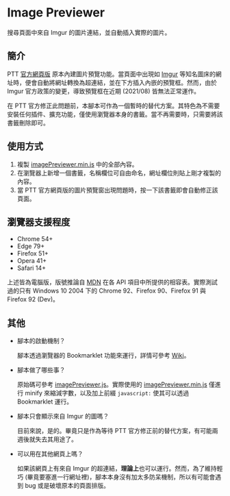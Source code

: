 # Image Previewer

搜尋頁面中來自 Imgur 的圖片連結，並自動插入實際的圖片。

## 簡介

PTT [官方網頁版](https://www.ptt.cc/bbs/index.html) 原本內建圖片預覽功能。當頁面中出現如 [Imgur](https://imgur.com) 等知名圖床的網址時，便會自動將網址轉換為超連結，並在下方插入內嵌的預覽框。然而，由於 Imgur 官方政策的變更，導致預覽框在近期 (2021/08) 皆無法正常運作。

在 PTT 官方修正此問題前，本腳本可作為一個暫時的替代方案。其特色為不需要安裝任何插件、擴充功能，僅使用瀏覽器本身的書籤。當不再需要時，只需要將該書籤刪除即可。

## 使用方式

1. 複製 [imagePreviewer.min.js](imagePreviewer.min.js) 中的全部內容。
2. 在瀏覽器上新增一個書籤，名稱欄位可自由命名，網址欄位則貼上剛才複製的內容。
3. 當 PTT 官方網頁版的圖片預覽窗出現問題時，按一下該書籤即會自動修正該頁面。

## 瀏覽器支援程度

- Chrome 54+
- Edge 79+
- Firefox 51+
- Opera 41+
- Safari 14+

上述皆為電腦版，版號推論自 [MDN](https://developer.mozilla.org) 在各 API 項目中所提供的相容表。實際測試過的只有 Windows 10 2004 下的 Chrome 92、Firefox 90、Firefox 91 與 Firefox 92 (Dev)。

## 其他

- 腳本的啟動機制？

  腳本透過瀏覽器的 Bookmarklet 功能來運行，詳情可參考 [Wiki](https://en.wikipedia.org/wiki/Bookmarklet)。

- 腳本做了哪些事？

  原始碼可參考 [imagePreviewer.js](imagePreviewer.js)。實際使用的 [imagePreviewer.min.js](imagePreviewer.min.js) 僅進行 minify 來縮減字數，以及加上前綴 `javascript:` 使其可以透過 Bookmarklet 運行。

- 腳本只會顯示來自 Imgur 的圖嗎？

  目前來說，是的。畢竟只是作為等待 PTT 官方修正前的替代方案，有可能兩週後就失去其用途了。

- 可以用在其他網頁上嗎？

  如果該網頁上有來自 Imgur 的超連結，**理論上**也可以運行。然而，為了維持輕巧 (畢竟要塞進一行網址裡)，腳本本身沒有加太多防呆機制，所以有可能會遇到 bug 或是破壞原本的頁面排版。
